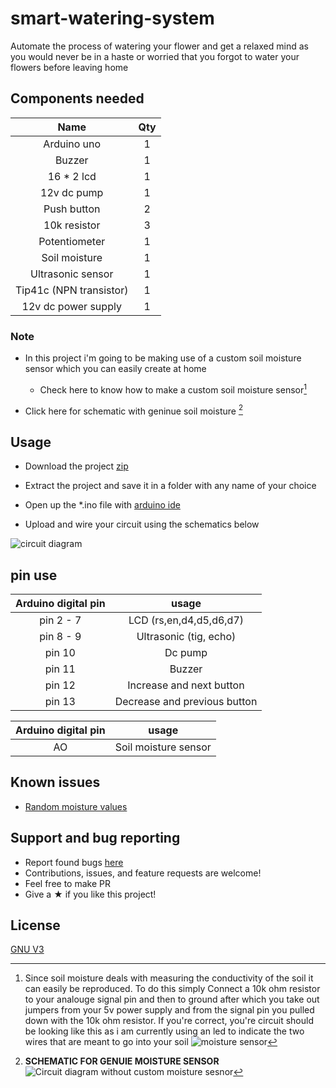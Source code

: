 # smart-watering-system

Automate the process of watering your flower and get a relaxed mind as you would never be in a haste or worried that you forgot to water your flowers before leaving home 

## Components needed

| Name | Qty |
| :---: | :---: |
| Arduino uno | 1 |
| Buzzer | 1 |
| 16 * 2 lcd | 1 |
| 12v dc pump | 1 |
| Push button | 2 |
| 10k resistor | 3 | 
| Potentiometer | 1 |
| Soil moisture | 1 |
| Ultrasonic sensor | 1 |
| Tip41c (NPN transistor) | 1 |
| 12v dc power supply | 1 |

### Note 

- In this project i'm going to be making use of a custom soil moisture sensor which you can easily create at home

  - Check here to know how to make a custom soil moisture sensor[^1]

[^1]: Since soil moisture deals with measuring the conductivity of the soil it can easily be reproduced. To do this simply Connect a 10k ohm resistor to your analouge signal pin and then to ground after which you take out jumpers from your 5v power supply and from the signal pin you pulled down with the 10k ohm resistor. If you're correct, you're circuit should be looking like this as i am currently using an led to indicate the two wires that are meant to go into your soil                                        ![moisture sensor](https://user-images.githubusercontent.com/65239245/185814108-e13458bc-3dc3-41fa-a580-5545dfe56310.png)


  - Click here for schematic with geninue soil moisture [^2]

[^2]:**SCHEMATIC FOR GENUIE MOISTURE SENSOR**
  ![Circuit diagram without custom moisture sesnor](https://user-images.githubusercontent.com/65239245/185812297-cc50666b-79a8-4393-af1d-9c09d9c1bcae.png)

## Usage 

- Download the project [zip](https://github.com/n1lby73/smart-watering-system/archive/refs/heads/main.zip)

- Extract the project and save it in a folder with any name of your choice 

- Open up the *.ino file with [arduino ide](https://www.arduino.cc/en/software)

- Upload and wire your circuit using the schematics below


![circuit diagram](https://user-images.githubusercontent.com/65239245/185811462-699d7f81-4db8-4ba8-acc4-001bdbfc1be7.png)


## pin use
| Arduino digital pin | usage |
| :----: | :----: |
| pin 2 - 7 | LCD (rs,en,d4,d5,d6,d7) |
| pin 8 - 9 | Ultrasonic (tig, echo) | 
| pin 10 | Dc pump |
| pin 11 | Buzzer |
| pin 12 | Increase and next button |
| pin 13 | Decrease and previous button |


| Arduino digital pin | usage |
| :----: | :----: |
| AO | Soil moisture sensor |

## Known issues
- [Random moisture values](https://github.com/n1lby73/smart-watering-system/issues/1#issue-1345617774)

## Support and bug reporting
- Report found bugs [here](https://github.com/n1lby73/smart-watering-system/issues)
- Contributions, issues, and feature requests are welcome!
- Feel free to make PR
- Give a ★ if you like this project!

## License

[GNU V3](https://github.com/n1lby73/remote-shutdown/blob/main/LICENSE)
